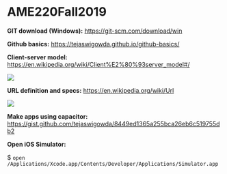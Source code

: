# AME220Fall2019

**GIT download (Windows):** https://git-scm.com/download/win

**Github basics:** https://tejaswigowda.github.io/github-basics/

**Client-server model:** https://en.wikipedia.org/wiki/Client%E2%80%93server_model#/

<img src="https://upload.wikimedia.org/wikipedia/commons/thumb/c/c9/Client-server-model.svg/500px-Client-server-model.svg.png">


**URL definition and specs:** https://en.wikipedia.org/wiki/Url

<img src="https://upload.wikimedia.org/wikipedia/commons/thumb/d/d6/URI_syntax_diagram.svg/2136px-URI_syntax_diagram.svg.png">


**Make apps using capacitor:** https://gist.github.com/tejaswigowda/8449ed1365a255bca26eb6c519755db2


**Open iOS Simulator:**

$ `open /Applications/Xcode.app/Contents/Developer/Applications/Simulator.app`
